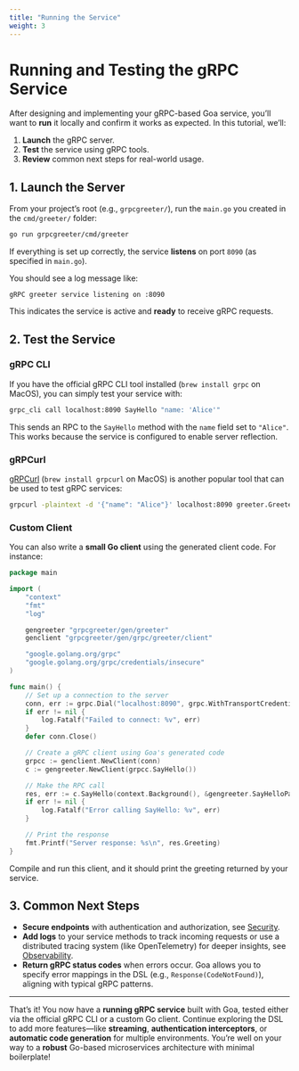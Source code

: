 ```yaml
---
title: "Running the Service"
weight: 3
---
```


# Running and Testing the gRPC Service

After designing and implementing your gRPC-based Goa service, you’ll want to
**run** it locally and confirm it works as expected. In this tutorial, we’ll:

1. **Launch** the gRPC server.
2. **Test** the service using gRPC tools.
3. **Review** common next steps for real-world usage.

## 1. Launch the Server

From your project’s root (e.g., `grpcgreeter/`), run the `main.go` you created in
the `cmd/greeter/` folder:

```bash
go run grpcgreeter/cmd/greeter
```

If everything is set up correctly, the service **listens** on port `8090` (as
specified in `main.go`).

You should see a log message like:

```
gRPC greeter service listening on :8090
```

This indicates the service is active and **ready** to receive gRPC requests.

## 2. Test the Service

### gRPC CLI

If you have the official gRPC CLI tool installed (`brew install grpc` on MacOS),
you can simply test your service with:

```bash
grpc_cli call localhost:8090 SayHello "name: 'Alice'"
```

This sends an RPC to the `SayHello` method with the `name` field set to `"Alice"`.
This works because the service is configured to enable server reflection.

### gRPCurl

[gRPCurl](https://github.com/fullstorydev/grpcurl) (`brew install grpcurl` on
MacOS) is another popular tool that can be used to test gRPC services:

```bash
grpcurl -plaintext -d '{"name": "Alice"}' localhost:8090 greeter.Greeter/SayHello
```

### Custom Client

You can also write a **small Go client** using the generated client code. For
instance:

```go
package main

import (
	"context"
	"fmt"
	"log"

	gengreeter "grpcgreeter/gen/greeter"
	genclient "grpcgreeter/gen/grpc/greeter/client"

	"google.golang.org/grpc"
	"google.golang.org/grpc/credentials/insecure"
)

func main() {
	// Set up a connection to the server
	conn, err := grpc.Dial("localhost:8090", grpc.WithTransportCredentials(insecure.NewCredentials()))
	if err != nil {
		log.Fatalf("Failed to connect: %v", err)
	}
	defer conn.Close()

	// Create a gRPC client using Goa's generated code
	grpcc := genclient.NewClient(conn)
	c := gengreeter.NewClient(grpcc.SayHello())

	// Make the RPC call
	res, err := c.SayHello(context.Background(), &gengreeter.SayHelloPayload{"Alice"})
	if err != nil {
		log.Fatalf("Error calling SayHello: %v", err)
	}

	// Print the response
	fmt.Printf("Server response: %s\n", res.Greeting)
}
```

Compile and run this client, and it should print the greeting returned by your
service.

## 3. Common Next Steps

- **Secure endpoints** with authentication and authorization, see
  [Security](../5-real-world/1-security).
- **Add logs** to your service methods to track incoming requests or use
  a distributed tracing system (like OpenTelemetry) for deeper insights, see
  [Observability](../5-real-world/2-observability).
- **Return gRPC status codes** when errors occur. Goa allows you to specify
  error mappings in the DSL (e.g., `Response(CodeNotFound)`), aligning with
  typical gRPC patterns.

---

That’s it! You now have a **running gRPC service** built with Goa, tested either
via the official gRPC CLI or a custom Go client. Continue exploring the DSL to
add more features—like **streaming**, **authentication interceptors**, or
**automatic code generation** for multiple environments. You’re well on your
way to a **robust** Go-based microservices architecture with minimal boilerplate!
